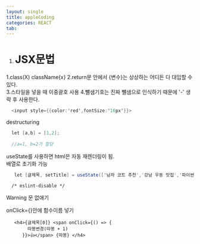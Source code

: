 ```yaml
---
layout: single
title: appleCoding
categories: REACT
tab: 
---
```


1. # JSX문법
  1.class(X) className{x}
  2.return문 안에서 {변수}는 상상하는 어디든 다 대입할 수 있다.   
  3.스타일을 넣을 때 이중괄호 사용
  4.뺄샘기호는 진짜 뺄샘으로 인식하기 때문에 '-' 생략 후 사용한다.   
  ```cs 
    <input style={{color:'red',fontSize:'16px'}}>
  ```   

  destructuring 
  ```cs
    let [a,b] = [1,2];
    
    //a=1, b=2가 할당
  ```   

  useState를 사용하면 html은 자동 재렌더링이 됨.   
  배열로 초기화 가능   
  ```cs
     let [글제목, setTitle] = useState(['남자 코트 추천','강남 우동 맛집','파이썬 독학'])
  ```   

  ```
    /* eslint-disable */
  ```   
  Warning 문 없애기   

  onClick={}안에 함수이름 넣기   
  ```
     <h4>{글제목[0]} <span onClick={() => {
          따봉변경(따봉 + 1)
        }}>👍</span> {따봉} </h4>
  ```



